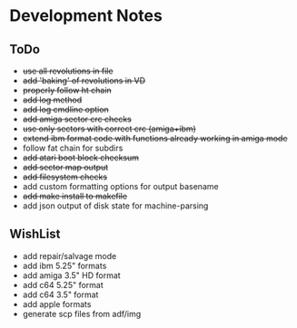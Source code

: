 Development Notes
=================

ToDo
----
* ~~use all revolutions in file~~
* ~~add 'baking' of revolutions in VD~~
* ~~properly follow ht chain~~
* ~~add log method~~
* ~~add log cmdline option~~
* ~~add amiga sector crc checks~~
* ~~use only sectors with correct crc (amiga+ibm)~~
* ~~extend ibm format code with functions already working in amiga mode~~
* follow fat chain for subdirs
* ~~add atari boot block checksum~~
* ~~add sector map output~~
* ~~add filesystem checks~~
* add custom formatting options for output basename
* ~~add make install to makefile~~
* add json output of disk state for machine-parsing

WishList
--------
* add repair/salvage mode
* add ibm 5.25" formats
* add amiga 3.5" HD format
* add c64 5.25" format
* add c64 3.5" format
* add apple formats
* generate scp files from adf/img

